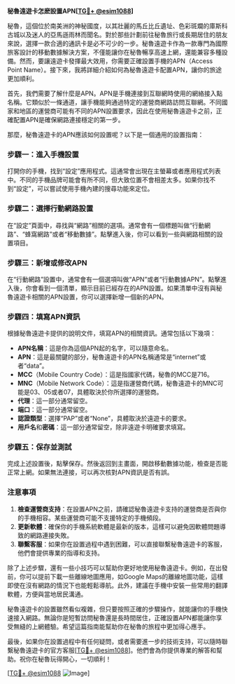 **秘魯遠遊卡怎麽設置APN[[TG💪+ @esim1088](https://t.me/s/esim1088)]**

秘魯，這個位於南美洲的神秘國度，以其壯麗的馬丘比丘遺址、色彩斑斕的庫斯科古城以及迷人的亞馬遜雨林而聞名。對於那些計劃前往秘魯旅行或長期居住的朋友來說，選擇一款合適的通訊卡是必不可少的一步。秘魯遠遊卡作為一款專門為國際旅客設計的移動數據解決方案，不僅能讓你在秘魯暢享高速上網，還能兼容多種設備。然而，要讓遠遊卡發揮最大效用，你需要正確設置手機的APN（Access Point Name）。接下來，我將詳細介紹如何為秘魯遠遊卡配置APN，讓你的旅途更加順利。

首先，我們需要了解什麼是APN。APN是手機連接到互聯網時使用的網絡接入點名稱。它類似於一條通道，讓手機能夠通過特定的運營商網路訪問互聯網。不同國家和地區的運營商可能有不同的APN設置要求，因此在使用秘魯遠遊卡之前，正確配置APN是確保網路連接穩定的第一步。

那麼，秘魯遠遊卡的APN應該如何設置呢？以下是一個通用的設置指南：

### **步驟一：進入手機設置**
打開你的手機，找到“設定”應用程式。這通常會出現在主螢幕或者應用程式列表中。不同的手機品牌可能會有所不同，但大致位置不會相差太多。如果你找不到“設定”，可以嘗試使用手機內建的搜尋功能來定位。

### **步驟二：選擇行動網路設置**
在“設定”頁面中，尋找與“網路”相關的選項。通常會有一個標題叫做“行動網路”、“蜂窩網路”或者“移動數據”。點擊進入後，你可以看到一些與網路相關的設置項目。

### **步驟三：新增或修改APN**
在“行動網路”設置中，通常會有一個選項叫做“APN”或者“行動數據APN”。點擊進入後，你會看到一個清單，顯示目前已經存在的APN設置。如果清單中沒有與秘魯遠遊卡相關的APN設置，你可以選擇新增一個新的APN。

### **步驟四：填寫APN資訊**
根據秘魯遠遊卡提供的說明文件，填寫APN的相關資訊。通常包括以下幾項：
- **APN名稱**：這是你為這個APN起的名字，可以隨意命名。
- **APN**：這是最關鍵的部分，秘魯遠遊卡的APN名稱通常是“internet”或者“data”。
- **MCC**（Mobile Country Code）：這是指國家代碼，秘魯的MCC是716。
- **MNC**（Mobile Network Code）：這是指運營商代碼，秘魯遠遊卡的MNC可能是03、05或者07，具體取決於你所選擇的運營商。
- **代理**：這一部分通常留空。
- **端口**：這一部分通常留空。
- **認證類型**：選擇“PAP”或者“None”，具體取決於遠遊卡的要求。
- **用戶名**和**密碼**：這一部分通常留空，除非遠遊卡明確要求填寫。

### **步驟五：保存並測試**
完成上述設置後，點擊保存。然後返回到主畫面，開啟移動數據功能，檢查是否能正常上網。如果無法連接，可以再次核對APN資訊是否有誤。

### **注意事項**
1. **檢查運營商支持**：在設置APN之前，請確認秘魯遠遊卡支持的運營商是否與你的手機相容。某些運營商可能不支援特定的手機頻段。
2. **更新軟體**：確保你的手機系統軟體是最新的版本，這樣可以避免因軟體問題導致的網路連接失敗。
3. **聯繫客服**：如果你在設置過程中遇到困難，可以直接聯繫秘魯遠遊卡的客服，他們會提供專業的指導和支持。

除了上述步驟，還有一些小技巧可以幫助你更好地使用秘魯遠遊卡。例如，在出發前，你可以提前下載一些離線地圖應用，如Google Maps的離線地圖功能，這樣即使在沒有網路的情況下也能輕鬆導航。此外，建議在手機中安裝一些常用的翻譯軟體，方便與當地居民溝通。

秘魯遠遊卡的設置雖然看似複雜，但只要按照正確的步驟操作，就能讓你的手機快速接入網路。無論你是短暫訪問秘魯還是長時間居住，正確設置APN都能讓你享受無縫的上網體驗。希望這篇指南能幫助你在秘魯的旅程中更加得心應手。

最後，如果你在設置過程中有任何疑問，或者需要進一步的技術支持，可以隨時聯繫秘魯遠遊卡的官方客服[[TG💪+ @esim1088](https://t.me/s/esim1088)]。他們會為你提供專業的解答和幫助。祝你在秘魯玩得開心，一切順利！

[[TG💪+ @esim1088](https://t.me/s/esim1088) ![Image](https://i.postimg.cc/4NQfJmqS/Snipaste-2025-05-13-00-14-12.png)]